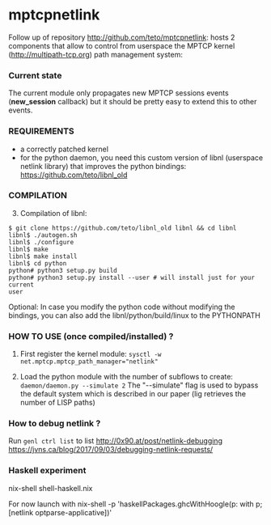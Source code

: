 mptcpnetlink
============


Follow up of repository http://github.com/teto/mptcpnetlink:
hosts 2 components that allow to control from userspace the MPTCP kernel (http://multipath-tcp.org) path management system:





### Current state

The current module only propagates new MPTCP sessions events (__new_session__ callback) but it should be pretty easy to extend this to other events.

### REQUIREMENTS

- a correctly patched kernel 
- for the python daemon, you need this custom version of libnl (userspace netlink library) that improves the python bindings: https://github.com/teto/libnl_old 


### COMPILATION

3. Compilation of libnl:

```
$ git clone https://github.com/teto/libnl_old libnl && cd libnl
libnl$ ./autogen.sh
libnl$ ./configure
libnl$ make 
libnl$ make install
libnl$ cd python
python# python3 setup.py build
python# python3 setup.py install --user # will install just for your current
user
```
Optional: In case you modify the python code without modifying the bindings, you can also add the libnl/python/build/linux to the PYTHONPATH

### HOW TO USE (once compiled/installed) ?

1. First register the kernel module:
`sysctl -w net.mptcp.mptcp_path_manager="netlink"`

2. Load the python module with the number of subflows to create:
`daemon/daemon.py --simulate 2`
The "--simulate" flag is used to bypass the default system which is described in our paper (lig retrieves the number of LISP paths)



### How to debug netlink ?
Run `genl ctrl list` to list
http://0x90.at/post/netlink-debugging
https://jvns.ca/blog/2017/09/03/debugging-netlink-requests/

### Haskell experiment

nix-shell shell-haskell.nix


For now launch with nix-shell -p 'haskellPackages.ghcWithHoogle(p: with p; [netlink optparse-applicative])'
